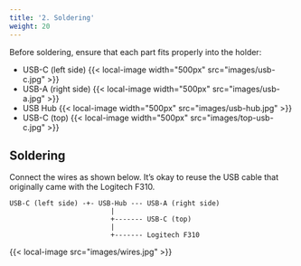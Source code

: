 ```yaml
---
title: '2. Soldering'
weight: 20
---
```


Before soldering, ensure that each part fits properly into the holder:

-   USB-C (left side)
    {{< local-image width="500px" src="images/usb-c.jpg" >}}
-   USB-A (right side)
    {{< local-image width="500px" src="images/usb-a.jpg" >}}
-   USB Hub
    {{< local-image width="500px" src="images/usb-hub.jpg" >}}
-   USB-C (top)
    {{< local-image width="500px" src="images/top-usb-c.jpg" >}}

## Soldering

Connect the wires as shown below. It’s okay to reuse the USB cable that originally came with the Logitech F310.

```text
USB-C (left side) -+- USB-Hub --- USB-A (right side)
                         |
                         +------- USB-C (top)
                         |
                         +------- Logitech F310
```

{{< local-image src="images/wires.jpg" >}}
